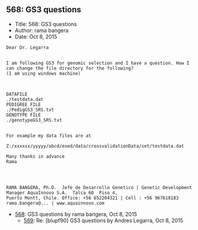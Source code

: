 ## 568: GS3 questions

- Title: 568: GS3 questions
- Author: rama bangera
- Date: Oct 8, 2015

```
Dear Dr. Legarra


I am following GS3 for genomic selection and I have a question. How I can change the file directory for the following?
(I am using windows machine)



DATAFILE
./testdata.dat
PEDIGREE FILE
./PedigGS3_SRS.txt
GENOTYPE FILE
./genotypeGS3_SRS.txt


For example my data files are at 

Z:/xxxxxx/yyyyy/abcd/exed/data/crossvalidationData/set/testdata.dat
 
Many thanks in advance
Rama




RAMA BANGERA, Ph.D.  Jefe de Desarrollo Genetico | Genetic Development Manager AquaInnovo S.A.	Talca 60  Piso 4,
Puerto Montt, Chile. Office: +56 652204321 | Cell : +56 967618183  rama.bangera@... | www.aquainnovo.com
```

- [568](0568.md): GS3 questions by rama bangera, Oct 8, 2015
    - [569](0569.md): Re: [blupf90] GS3 questions by Andres Legarra, Oct 8, 2015
